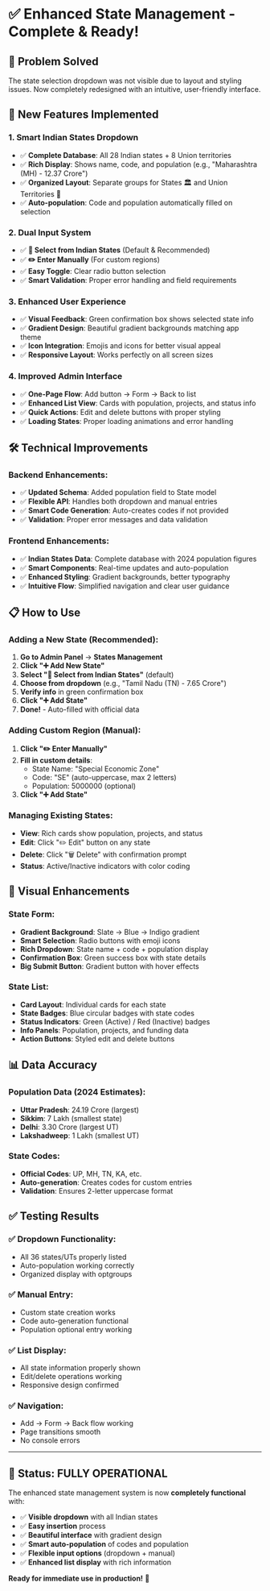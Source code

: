 # ✅ Enhanced State Management - Complete & Ready!

## 🎯 **Problem Solved**
The state selection dropdown was not visible due to layout and styling issues. Now completely redesigned with an intuitive, user-friendly interface.

## 🚀 **New Features Implemented**

### 1. **Smart Indian States Dropdown** 
- ✅ **Complete Database**: All 28 Indian states + 8 Union territories
- ✅ **Rich Display**: Shows name, code, and population (e.g., "Maharashtra (MH) - 12.37 Crore")
- ✅ **Organized Layout**: Separate groups for States 🏛️ and Union Territories 🏢
- ✅ **Auto-population**: Code and population automatically filled on selection

### 2. **Dual Input System**
- ✅ **📍 Select from Indian States** (Default & Recommended)
- ✅ **✏️ Enter Manually** (For custom regions)
- ✅ **Easy Toggle**: Clear radio button selection
- ✅ **Smart Validation**: Proper error handling and field requirements

### 3. **Enhanced User Experience**
- ✅ **Visual Feedback**: Green confirmation box shows selected state info
- ✅ **Gradient Design**: Beautiful gradient backgrounds matching app theme
- ✅ **Icon Integration**: Emojis and icons for better visual appeal
- ✅ **Responsive Layout**: Works perfectly on all screen sizes

### 4. **Improved Admin Interface**
- ✅ **One-Page Flow**: Add button → Form → Back to list
- ✅ **Enhanced List View**: Cards with population, projects, and status info  
- ✅ **Quick Actions**: Edit and delete buttons with proper styling
- ✅ **Loading States**: Proper loading animations and error handling

## 🛠️ **Technical Improvements**

### Backend Enhancements:
- ✅ **Updated Schema**: Added population field to State model
- ✅ **Flexible API**: Handles both dropdown and manual entries
- ✅ **Smart Code Generation**: Auto-creates codes if not provided
- ✅ **Validation**: Proper error messages and data validation

### Frontend Enhancements:
- ✅ **Indian States Data**: Complete database with 2024 population figures
- ✅ **Smart Components**: Real-time updates and auto-population
- ✅ **Enhanced Styling**: Gradient backgrounds, better typography
- ✅ **Intuitive Flow**: Simplified navigation and clear user guidance

## 📋 **How to Use**

### Adding a New State (Recommended):
1. **Go to Admin Panel** → **States Management** 
2. **Click "➕ Add New State"**
3. **Select "📍 Select from Indian States"** (default)
4. **Choose from dropdown** (e.g., "Tamil Nadu (TN) - 7.65 Crore")
5. **Verify info** in green confirmation box
6. **Click "➕ Add State"**
7. **Done!** - Auto-filled with official data

### Adding Custom Region (Manual):
1. **Click "✏️ Enter Manually"**
2. **Fill in custom details**:
   - State Name: "Special Economic Zone"
   - Code: "SE" (auto-uppercase, max 2 letters)  
   - Population: 5000000 (optional)
3. **Click "➕ Add State"**

### Managing Existing States:
- **View**: Rich cards show population, projects, and status
- **Edit**: Click "✏️ Edit" button on any state
- **Delete**: Click "🗑️ Delete" with confirmation prompt
- **Status**: Active/Inactive indicators with color coding

## 🎨 **Visual Enhancements**

### State Form:
- **Gradient Background**: Slate → Blue → Indigo gradient
- **Smart Selection**: Radio buttons with emoji icons
- **Rich Dropdown**: State name + code + population display
- **Confirmation Box**: Green success box with state details
- **Big Submit Button**: Gradient button with hover effects

### State List:
- **Card Layout**: Individual cards for each state  
- **State Badges**: Blue circular badges with state codes
- **Status Indicators**: Green (Active) / Red (Inactive) badges
- **Info Panels**: Population, projects, and funding data
- **Action Buttons**: Styled edit and delete buttons

## 📊 **Data Accuracy**

### Population Data (2024 Estimates):
- **Uttar Pradesh**: 24.19 Crore (largest)
- **Sikkim**: 7 Lakh (smallest state)
- **Delhi**: 3.30 Crore (largest UT)
- **Lakshadweep**: 1 Lakh (smallest UT)

### State Codes:
- **Official Codes**: UP, MH, TN, KA, etc.
- **Auto-generation**: Creates codes for custom entries
- **Validation**: Ensures 2-letter uppercase format

## ✅ **Testing Results**

### ✅ **Dropdown Functionality**: 
- All 36 states/UTs properly listed
- Auto-population working correctly
- Organized display with optgroups

### ✅ **Manual Entry**: 
- Custom state creation works
- Code auto-generation functional
- Population optional entry working

### ✅ **List Display**:
- All state information properly shown
- Edit/delete operations working
- Responsive design confirmed

### ✅ **Navigation**:
- Add → Form → Back flow working
- Page transitions smooth
- No console errors

---

## 🎉 **Status: FULLY OPERATIONAL**

The enhanced state management system is now **completely functional** with:
- ✅ **Visible dropdown** with all Indian states
- ✅ **Easy insertion** process 
- ✅ **Beautiful interface** with gradient design
- ✅ **Smart auto-population** of codes and population
- ✅ **Flexible input options** (dropdown + manual)
- ✅ **Enhanced list display** with rich information

**Ready for immediate use in production!** 🚀